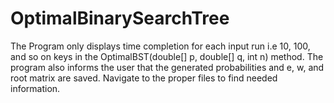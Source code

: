 # OptimalBinarySearchTree
The Program only displays time completion for each input run i.e 10, 100, and so on keys in the OptimalBST(double[] p, double[] q, int n) method. The program also informs the user that the generated probabilities and e, w, and root matrix are saved. Navigate to the proper files to find needed information.  
